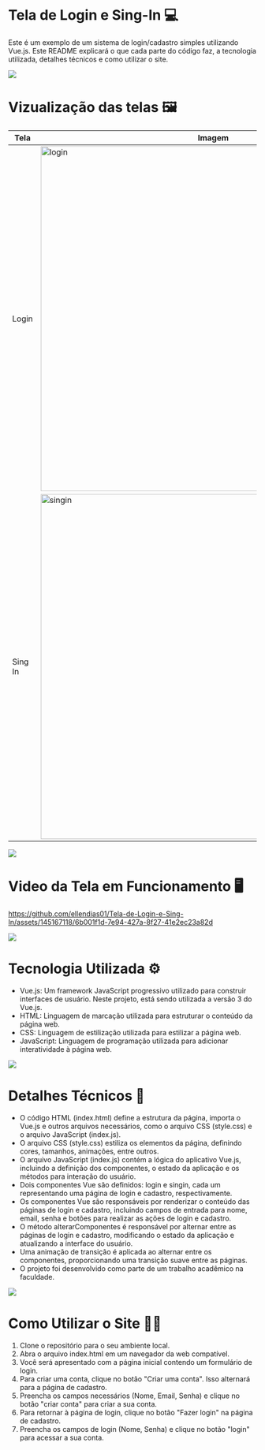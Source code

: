 # Tela de Login e Sing-In 💻

Este é um exemplo de um sistema de login/cadastro simples utilizando Vue.js. Este README explicará o que cada parte do código faz, a tecnologia utilizada, detalhes técnicos e como utilizar o site.

<img src="https://user-images.githubusercontent.com/73097560/115834477-dbab4500-a447-11eb-908a-139a6edaec5c.gif">

# Vizualização das telas :framed_picture:
<div align="center">

| Tela   | Imagem                                                                                                  |
|--------|---------------------------------------------------------------------------------------------------------|
| Login  | <img src="https://github.com/ellendias01/Tela-de-Login-e-Sing-In/assets/145167118/b46c7635-e782-46c6-b940-a7f9fb99154a" alt="login" width="700">  |
| Sing In| <img src="https://github.com/ellendias01/Tela-de-Login-e-Sing-In/assets/145167118/5cad4d7f-da3e-45e2-a3f8-d82d4a15852e" alt="singin" width="700"> |

</div>
<img src="https://user-images.githubusercontent.com/73097560/115834477-dbab4500-a447-11eb-908a-139a6edaec5c.gif">

# Video da Tela em Funcionamento :desktop_computer:

https://github.com/ellendias01/Tela-de-Login-e-Sing-In/assets/145167118/6b001f1d-7e94-427a-8f27-41e2ec23a82d

<img src="https://user-images.githubusercontent.com/73097560/115834477-dbab4500-a447-11eb-908a-139a6edaec5c.gif">

# Tecnologia Utilizada :gear:	

- Vue.js: Um framework JavaScript progressivo utilizado para construir interfaces de usuário. Neste projeto, está sendo utilizada a versão 3 do Vue.js.
- HTML: Linguagem de marcação utilizada para estruturar o conteúdo da página web.
- CSS: Linguagem de estilização utilizada para estilizar a página web.
- JavaScript: Linguagem de programação utilizada para adicionar interatividade à página web.

<img src="https://user-images.githubusercontent.com/73097560/115834477-dbab4500-a447-11eb-908a-139a6edaec5c.gif">

# Detalhes Técnicos :bookmark_tabs:

- O código HTML (index.html) define a estrutura da página, importa o Vue.js e outros arquivos necessários, como o arquivo CSS (style.css) e o arquivo JavaScript (index.js).
- O arquivo CSS (style.css) estiliza os elementos da página, definindo cores, tamanhos, animações, entre outros.
- O arquivo JavaScript (index.js) contém a lógica do aplicativo Vue.js, incluindo a definição dos componentes, o estado da aplicação e os métodos para interação do usuário.
- Dois componentes Vue são definidos: login e singin, cada um representando uma página de login e cadastro, respectivamente.
- Os componentes Vue são responsáveis por renderizar o conteúdo das páginas de login e cadastro, incluindo campos de entrada para nome, email, senha e botões para realizar as ações de login e cadastro.
- O método alterarComponentes é responsável por alternar entre as páginas de login e cadastro, modificando o estado da aplicação e atualizando a interface do usuário.
- Uma animação de transição é aplicada ao alternar entre os componentes, proporcionando uma transição suave entre as páginas.
- O projeto foi desenvolvido como parte de um trabalho acadêmico na faculdade.

<img src="https://user-images.githubusercontent.com/73097560/115834477-dbab4500-a447-11eb-908a-139a6edaec5c.gif">

# Como Utilizar o Site :woman_technologist:
1. Clone o repositório para o seu ambiente local.
2. Abra o arquivo index.html em um navegador da web compatível.
3. Você será apresentado com a página inicial contendo um formulário de login.
4. Para criar uma conta, clique no botão "Criar uma conta". Isso alternará para a página de cadastro.
5. Preencha os campos necessários (Nome, Email, Senha) e clique no botão "criar conta" para criar a sua conta.
6. Para retornar à página de login, clique no botão "Fazer login" na página de cadastro.
7. Preencha os campos de login (Nome, Senha) e clique no botão "login" para acessar a sua conta.
   

